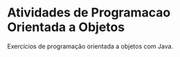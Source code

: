 # Atividades de Programacao Orientada a Objetos
Exercícios de programação orientada a objetos com Java.
